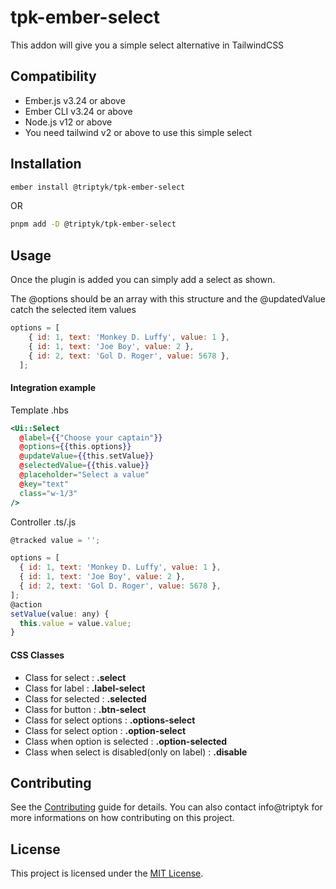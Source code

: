 tpk-ember-select
==============================================================================

This addon will give you a simple select alternative in TailwindCSS


Compatibility
------------------------------------------------------------------------------

* Ember.js v3.24 or above
* Ember CLI v3.24 or above
* Node.js v12 or above
* You need tailwind v2 or above to use this simple select


Installation
------------------------------------------------------------------------------

```zsh
ember install @triptyk/tpk-ember-select
```
OR
```zsh
pnpm add -D @triptyk/tpk-ember-select
```


Usage
------------------------------------------------------------------------------

Once the plugin is added you can simply add a select as shown.

The @options should be an array with this structure and the @updatedValue catch the selected item values
```js
options = [
    { id: 1, text: 'Monkey D. Luffy', value: 1 },
    { id: 1, text: 'Joe Boy', value: 2 },
    { id: 2, text: 'Gol D. Roger', value: 5678 },
  ];
```
#### Integration example 

Template .hbs
```hbs
<Ui::Select
  @label={{"Choose your captain"}}
  @options={{this.options}}
  @updateValue={{this.setValue}}
  @selectedValue={{this.value}}
  @placeholder="Select a value"
  @key="text"
  class="w-1/3"
/>
```

Controller .ts/.js
```js
@tracked value = '';

options = [
  { id: 1, text: 'Monkey D. Luffy', value: 1 },
  { id: 1, text: 'Joe Boy', value: 2 },
  { id: 2, text: 'Gol D. Roger', value: 5678 },
];
@action
setValue(value: any) {
  this.value = value.value;
}
```

#### CSS Classes

- Class for select : **.select**
- Class for label : **.label-select**
- Class for selected : **.selected**
- Class for button : **.btn-select**
- Class for select options : **.options-select**
- Class for select option : **.option-select**
- Class when option is selected : **.option-selected**
- Class when select is disabled(only on label) : **.disable**

Contributing
------------------------------------------------------------------------------

See the [Contributing](CONTRIBUTING.md) guide for details.
You can also contact info@triptyk for more informations on how contributing on this project.


License
------------------------------------------------------------------------------

This project is licensed under the [MIT License](LICENSE.md).
